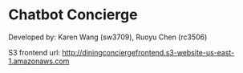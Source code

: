 # Chatbot Concierge #
Developed by: Karen Wang (sw3709), Ruoyu Chen (rc3506)

S3 frontend url: http://diningconciergefrontend.s3-website-us-east-1.amazonaws.com
